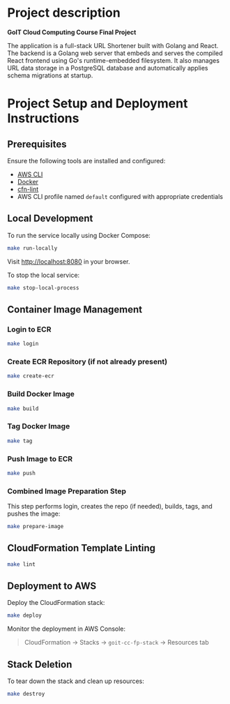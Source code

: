 # Project description

**GoIT Cloud Computing Course Final Project**

The application is a full-stack URL Shortener built with Golang and React.
The backend is a Golang web server that embeds and serves the compiled
React frontend using Go's runtime-embedded filesystem. It also manages
URL data storage in a PostgreSQL database and automatically applies
schema migrations at startup.

# Project Setup and Deployment Instructions

## Prerequisites
Ensure the following tools are installed and configured:
- [AWS CLI](https://docs.aws.amazon.com/cli/latest/userguide/install-cliv2.html)
- [Docker](https://docs.docker.com/get-docker/)
- [cfn-lint](https://github.com/aws-cloudformation/cfn-lint)
- AWS CLI profile named `default` configured with appropriate credentials

## Local Development
To run the service locally using Docker Compose:

```bash
make run-locally
```

Visit [http://localhost:8080](http://localhost:8080) in your browser.

To stop the local service:

```bash
make stop-local-process
```

## Container Image Management

### Login to ECR
```bash
make login
```

### Create ECR Repository (if not already present)
```bash
make create-ecr
```

### Build Docker Image
```bash
make build
```

### Tag Docker Image
```bash
make tag
```

### Push Image to ECR
```bash
make push
```

### Combined Image Preparation Step
This step performs login, creates the repo (if needed), builds, tags, and pushes the image:
```bash
make prepare-image
```

## CloudFormation Template Linting
```bash
make lint
```

## Deployment to AWS
Deploy the CloudFormation stack:

```bash
make deploy
```

Monitor the deployment in AWS Console:
> CloudFormation → Stacks → `goit-cc-fp-stack` → Resources tab

## Stack Deletion
To tear down the stack and clean up resources:

```bash
make destroy
```